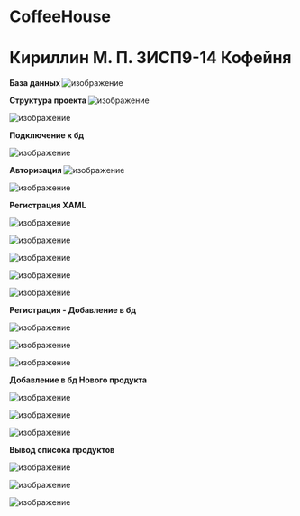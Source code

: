 # CoffeeHouse

<h1>Кириллин М. П. 3ИСП9-14 Кофейня</h1>

<b> База данных </b>
![изображение](https://user-images.githubusercontent.com/114149936/218968254-3baddec8-ff22-429d-9162-c0220e883c64.png)



<b> Структура проекта </b>
![изображение](https://user-images.githubusercontent.com/114149936/218969245-c6118660-b438-44b3-8a9a-de7ea45c929f.png)


![изображение](https://user-images.githubusercontent.com/114149936/218969308-c8c78c73-a83c-4328-a78c-0f1cbe94b9fa.png)



<b> Подключение к бд</b>


![изображение](https://user-images.githubusercontent.com/114149936/218969598-1f7a2a49-a1b9-4f72-a5f5-1f3f09599ee0.png)



<b> Авторизация </b>
![изображение](https://user-images.githubusercontent.com/114149936/218969778-1325870c-3fca-4dd1-9eb1-b439816192aa.png)


![изображение](https://user-images.githubusercontent.com/114149936/218969840-86adadde-9dcb-46fd-b25f-9a9183ae4488.png)


<b> Регистрация XAML </b>


![изображение](https://user-images.githubusercontent.com/114149936/218970113-99244513-b599-4239-9394-5681cb59292f.png)


![изображение](https://user-images.githubusercontent.com/114149936/218970125-469a7ce6-8a72-4e94-9f8a-b092946d9971.png)


![изображение](https://user-images.githubusercontent.com/114149936/218970139-d77495d5-60d1-4770-9bed-01d13f40283e.png)


![изображение](https://user-images.githubusercontent.com/114149936/218970149-3bc58daa-fe7d-4c00-acf9-0d1354ae06c0.png)


![изображение](https://user-images.githubusercontent.com/114149936/218970156-6b5e56e3-d2da-49c9-bc17-616e65435477.png)


<b> Регистрация - Добавление в бд </b>


![изображение](https://user-images.githubusercontent.com/114149936/218970522-1e0b5dd6-d4aa-4331-9d6a-5c21e7dd5482.png)


![изображение](https://user-images.githubusercontent.com/114149936/218974112-dadc3f13-0049-49ce-97e4-d82821709b3f.png)


![изображение](https://user-images.githubusercontent.com/114149936/218975170-3205981d-f9ce-4633-bcd2-15f3ae905ba6.png)



<b> Добавление в бд Нового продукта </b>


![изображение](https://user-images.githubusercontent.com/114149936/219850144-30549cc3-07cc-404e-91af-cfb4f4fe8495.png)


![изображение](https://user-images.githubusercontent.com/114149936/219850156-e0cafe70-7e2c-4794-b9e4-4961d7738e4d.png)


![изображение](https://user-images.githubusercontent.com/114149936/219850191-1540bba6-10c2-4439-a0a8-a16d3f69caaf.png)


<b> Вывод списока продуктов </b>


![изображение](https://user-images.githubusercontent.com/114149936/220126137-6dcfd0ac-44a8-4619-90d2-d0c64e5c9f40.png)


![изображение](https://user-images.githubusercontent.com/114149936/220126225-4641c5f3-da8a-49e2-80d2-d02288c0027c.png)


![изображение](https://user-images.githubusercontent.com/114149936/220126308-4e962c59-2730-43c1-98d7-735034dfc9cb.png)
